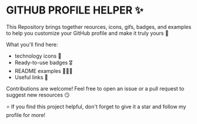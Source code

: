 # GITHUB PROFILE HELPER ✨

This Repository brings together reources, icons, gifs, badges, and examples to help you customize
your GitHub profile and make it truly yours 🚀

What you'll find here:
   - technology icons 📌
   - Ready-to-use badges 🎖️
   - README examples 👨🏻‍💻
   - Useful links 🔗

Contributions are welcome! Feel free to open an issue or a pull request to suggest new resources 😏


⭐ lf you find this project helpful, don't forget to give it a star and follow my profile for more!


